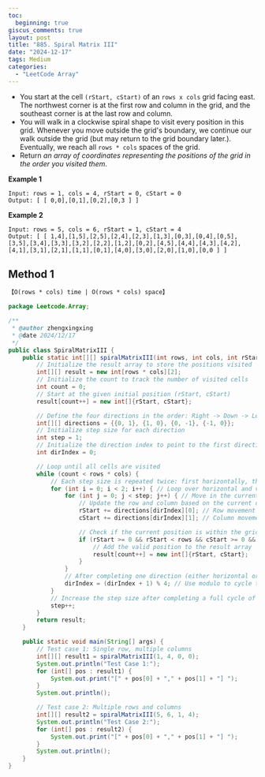```yaml
---
toc:
  beginning: true
giscus_comments: true
layout: post
title: "885. Spiral Matrix III"
date: "2024-12-17"
tags: Medium
categories:
  - "LeetCode Array"
---
```



- You start at the cell `(rStart, cStart)` of an `rows x cols` grid facing east. The northwest corner is at the first row and column in the grid, and the southeast corner is at the last row and column.
- You will walk in a clockwise spiral shape to visit every position in this grid. Whenever you move outside the grid's boundary, we continue our walk outside the grid (but may return to the grid boundary later.). Eventually, we reach all `rows * cols` spaces of the grid.
- Return *an array of coordinates representing the positions of the grid in the order you visited them*.


**Example 1**

```
Input: rows = 1, cols = 4, rStart = 0, cStart = 0
Output: [ [ 0,0],[0,1],[0,2],[0,3 ] ]
```

**Example 2**

```
Input: rows = 5, cols = 6, rStart = 1, cStart = 4
Output: [ [ 1,4],[1,5],[2,5],[2,4],[2,3],[1,3],[0,3],[0,4],[0,5],[3,5],[3,4],[3,3],[3,2],[2,2],[1,2],[0,2],[4,5],[4,4],[4,3],[4,2],[4,1],[3,1],[2,1],[1,1],[0,1],[4,0],[3,0],[2,0],[1,0],[0,0 ] ]
```

## Method 1

```tex
【O(rows * cols) time | O(rows * cols) space】
```

```java
package Leetcode.Array;

/**
 * @author zhengxingxing
 * @date 2024/12/17
 */
public class SpiralMatrixIII {
    public static int[][] spiralMatrixIII(int rows, int cols, int rStart, int cStart) {
        // Initialize the result array to store the positions visited
        int[][] result = new int[rows * cols][2];
        // Initialize the count to track the number of visited cells
        int count = 0;
        // Start at the given initial position (rStart, cStart)
        result[count++] = new int[]{rStart, cStart};

        // Define the four directions in the order: Right -> Down -> Left -> Up
        int[][] directions = {{0, 1}, {1, 0}, {0, -1}, {-1, 0}};
        // Initialize step size for each direction
        int step = 1;
        // Initialize the direction index to point to the first direction (Right)
        int dirIndex = 0;

        // Loop until all cells are visited
        while (count < rows * cols) {
            // Each step size is repeated twice: first horizontally, then vertically
            for (int i = 0; i < 2; i++) { // Loop over horizontal and vertical moves
                for (int j = 0; j < step; j++) { // Move in the current direction 'step' times
                    // Update the row and column based on the current direction
                    rStart += directions[dirIndex][0]; // Row movement
                    cStart += directions[dirIndex][1]; // Column movement

                    // Check if the current position is within the grid bounds
                    if (rStart >= 0 && rStart < rows && cStart >= 0 && cStart < cols) {
                        // Add the valid position to the result array
                        result[count++] = new int[]{rStart, cStart};
                    }
                }
                // After completing one direction (either horizontal or vertical), change direction
                dirIndex = (dirIndex + 1) % 4; // Use modulo to cycle through the four directions (0 to 3)
            }
            // Increase the step size after completing a full cycle of two directions (horizontal + vertical)
            step++;
        }
        return result;
    }

    public static void main(String[] args) {
        // Test case 1: Single row, multiple columns
        int[][] result1 = spiralMatrixIII(1, 4, 0, 0);
        System.out.println("Test Case 1:");
        for (int[] pos : result1) {
            System.out.print("[" + pos[0] + "," + pos[1] + "] ");
        }
        System.out.println();

        // Test case 2: Multiple rows and columns
        int[][] result2 = spiralMatrixIII(5, 6, 1, 4);
        System.out.println("Test Case 2:");
        for (int[] pos : result2) {
            System.out.print("[" + pos[0] + "," + pos[1] + "] ");
        }
        System.out.println();
    }
}

```





